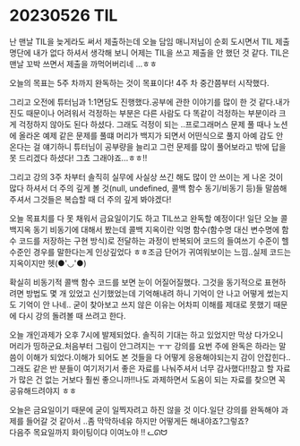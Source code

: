 # 20230526 TIL

난 맨날 TIL을 늦게라도 써서 제출하는데 오늘 담임 매니저님이 순회 도시면서 TIL 제출 명단에 내가 없다 하셔서 생각해 보니 어제는 TIL을 쓰고 제출을 안 했던 것 같다. TIL은 맨날 꼬박 쓰면서 제출을 까먹어버리네 ...ㅎㅎ

오늘의 목표는 5주 차까지 완독하는 것이 목표이다! 4주 차 중간쯤부터 시작했다.

그리고 오전에 튜터님과 1:1면담도 진행했다.공부에 관한 이야기를 많이 한 것 같다.내가 진도 때문이나 어려워서 걱정하는 부분은 다른 사람도 다 똑같이 걱정하는 부분이라 크게 걱정하지 않아도 된다 하셨다. 그래도 걱정이 되는 ..프로그래머스 문제 풀 때나 노션에 올라온 예제 같은 문제를 풀떄 머리가 백지가 되면서 어떤식으로 풀지 아예 감도 안 온다는 걸 얘기하니 튜터님이 공부량을 늘리고 그런 문제를 많이 풀어보라고 밖에 답을 못 드리겠다 하셨다! 그쵸 그래야죠...ㅎㅎ!!

그리고 강의 3주 차부터 솔직히 실무에 사실상 쓰긴 해도 많이 안 쓰이는 게 나온 것이 많다 하셔서 더 주의 깊게 볼 것(null, undefined, 콜백 함수 동기/비동기 등)들 말씀해 주셔서 그것들은 복습할 때 더 주의 깊게 봐야겠다!

오늘 목표치를 다 못 채워서 금요일이기도 하고 TIL쓰고 완독할 예정이다! 일단 오늘 콜백지옥 동기 비동기에 대해서 봤는데 콜백 지옥이란 익명 함수(함수명 대신 변수명에 함수 코드를 저장하는 구현 방식)로 전달하는 과정이 반복되어 코드의 들여쓰기 수준이 헬 수준인 경우를 말한다는게 인상깊었다 ㅎㅎ조금 단어가 귀여워보이는 느낌..실제 코드는 지옥이지만 헷(●'◡'●)

확실히 비동기적 콜백 함수 코드를 보면 눈이 어질어질했다. 그것을 동기적으로 표현하려면 방법도 몇 개 있었고 신기했었는데 기억해내려 하니 기억이 안 나고 어떻게 썼는지도 기억이 안 나네.. 굳이 찾아보고 쓰지 않은 이유는 어차피 이해를 제대로 못했기 때문에 다시 강의 돌려볼 때 쓰려고 한다.

오늘 개인과제가 오후 7시에 발제되었다. 솔직히 기대는 하고 있었지만 막상 다가오니 머리가 띵하군요.처음부터 그림이 안그려지는 ㅜㅜ 강의를 요번 주에 완독은 하라는 말씀이 이해가 되었다.이해가 되어도 본 것들을 다 어떻게 응용해야되는지 감이 안잡힌다..그래도 같은 반 분들이 여기저기서 좋은 자료를 나눠주셔서 너무 감사했다!!참고 할 자료가 많은 건 없는 거보다 훨씬 좋으니까!!나도 과제하면서 도움이 되는 자료를 찾으면 꼭 공유해드려야지 ㅎㅎ

오늘은 금요일이기 때문에 굳이 일찍자려고 하진 않을 것 이다.일단 강의를 완독해야 과제를 들어갈 것 같아서 ..좀 막막하네유 하지만 어떻게든 해내야죠?그렇죠?</br>
다음주 목요일까지 화이팅이댜 이여노야 !! ᓚᘏᗢ
